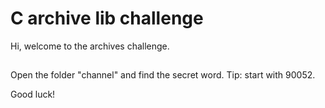 # C archive lib challenge
Hi, welcome to the archives challenge.
##
Open the folder "channel" and find the secret word.
Tip: start with 90052.

Good luck!
